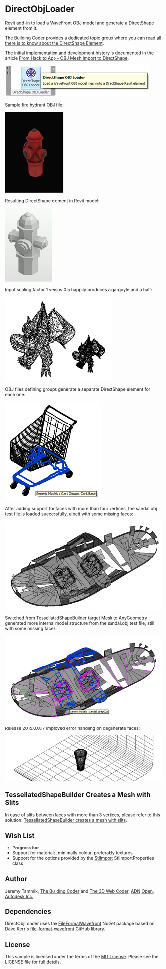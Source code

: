 DirectObjLoader
===============

Revit add-in to load a WaveFront OBJ model and generate a DirectShape element from it.

The Building Coder provides a dedicated topic group where you
can [read all there is to know about the DirectShape Element](http://thebuildingcoder.typepad.com/blog/about-the-author.html#5.50).

The initial implementation and development history is documented in the article
[From Hack to App - OBJ Mesh Import to DirectShape](http://thebuildingcoder.typepad.com/blog/2015/02/from-hack-to-app-obj-mesh-import-to-directshape.html).

![Image](img/DirectObjLoader_app_2.png)

Sample fire hydrant OBJ file:

![Image](img/fire_hydrant_closed_render.jpg)

Resulting DirectShape element in Revit model:

![Image](img/fire_hydrant_closed_directshape_rvt.jpg)

Input scaling factor 1 versus 0.5 happily produces a gargoyle and a half:

![Image](img/gargoyle2.png)

OBJ files defining groups generate a separate DirectShape element for each one:

![Image](img/cart_groups_3.png)

After adding support for faces with more than four vertices, the sandal.obj test file is loaded successfully, albeit with some missing faces:

![Image](img/sandal_with_gaps.png)

Switched from TessellatedShapeBuilder target Mesh to AnyGeometry generated more internal model structure from the sandal.obj test file, still with some missing faces:

![Image](img/sandal_with_gaps_anygeometry.png)

Release 2015.0.0.17 improved error handling on degenerate faces:

![Image](img/high_ball_glass.png)


TessellatedShapeBuilder Creates a Mesh with Slits
---------

In case of slits between faces with more than 3 vertices, please refer to this solution:
[TessellatedShapeBuilder creates a mesh with slits](https://forums.autodesk.com/t5/revit-api-forum/tessellatedshapebuilder-creates-a-mesh-with-slits/td-p/12641002).

Wish List
---------

- Progress bar
- Support for materials, minimally colour, preferably textures
- Support for the options provided by the [StlImport](https://github.com/jeremytammik/StlImport) StlImportProperties class


Author
------

Jeremy Tammik,
[The Building Coder](http://thebuildingcoder.typepad.com) and
[The 3D Web Coder](http://the3dwebcoder.typepad.com),
[ADN](http://www.autodesk.com/adn)
[Open](http://www.autodesk.com/adnopen),
[Autodesk Inc.](http://www.autodesk.com)



Dependencies
------------

DirectObjLoader uses the
[FileFormatWavefront](http://nugetmusthaves.com/Package/FileFormatWavefront) NuGet package based on Dave Kerr's
[file-format-wavefront](https://github.com/dwmkerr/file-format-wavefront) GitHub library.


License
-------

This sample is licensed under the terms of the [MIT License](http://opensource.org/licenses/MIT). Please see the [LICENSE](LICENSE) file for full details.
